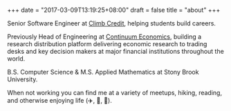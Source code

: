 +++
date = "2017-03-09T13:19:25+08:00"
draft = false
title = "about"
+++

Senior Software Engineer at [Climb Credit](http://www.climbcredit.com), helping students build careers.

Previously Head of Engineering at [Continuum Economics](http://www.continuumeconomics.com), building a research distribution platform delivering economic research to trading desks and key decision makers at major financial institutions throughout the world.

B.S. Computer Science & M.S. Applied Mathematics at Stony Brook University.

When not working you can find me at a variety of meetups, hiking, reading, and otherwise enjoying life (✈️, 🍻, 🌮).
